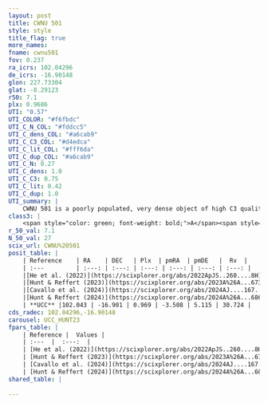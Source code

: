 ```yaml
---
layout: post
title: CWNU 501
style: style
title_flag: true
more_names: 
fname: cwnu501
fov: 0.237
ra_icrs: 102.04296
de_icrs: -16.90148
glon: 227.73304
glat: -8.29123
r50: 7.1
plx: 0.9686
UTI: "0.57"
UTI_COLOR: "#f6fbdc"
UTI_C_N_COL: "#fddcc5"
UTI_C_dens_COL: "#a6cab9"
UTI_C_C3_COL: "#d4edca"
UTI_C_lit_COL: "#fff6da"
UTI_C_dup_COL: "#a6cab9"
UTI_C_N: 0.27
UTI_C_dens: 1.0
UTI_C_C3: 0.75
UTI_C_lit: 0.42
UTI_C_dup: 1.0
UTI_summary: |
    CWNU 501 is a poorly populated, very dense object of high C3 quality. It was recently reported in the literature.
class3: |
    <span style="color: green; font-weight: bold;">A</span><span style="color: #FFC300; font-weight: bold;">B</span>
r_50_val: 7.1
N_50_val: 27
scix_url: CWNU%20501
posit_table: |
    | Reference    | RA    | DEC   | Plx  | pmRA  | pmDE   |  Rv  |
    | :---         | :---: | :---: | :---: | :---: | :---: | :---: |
    |[He et al. (2022)](https://scixplorer.org/abs/2022ApJS..260....8H) | 102.082 | -16.9 | 0.97 | -3.5 | 5.12 | 60.4 |
    |[Hunt & Reffert (2023)](https://scixplorer.org/abs/2023A%26A...673A.114H) | 102.102 | -16.883 | 0.944 | -3.547 | 5.154 | 23.141 |
    |[Cavallo et al. (2024)](https://scixplorer.org/abs/2024AJ....167...12C) | 101.984 | -16.899 | 0.954 | -- | -- | -- |
    |[Hunt & Reffert (2024)](https://scixplorer.org/abs/2024A%26A...686A..42H) | 102.102 | -16.883 | 0.944 | -3.547 | 5.154 | 23.141 |
    | **UCC** |102.043 | -16.901 | 0.969 | -3.508 | 5.115 | 30.724 | 
cds_radec: 102.04296,-16.90148
carousel: UCC_HUNT23
fpars_table: |
    | Reference |  Values |
    | :---  |  :---:  |
    | [He et al. (2022)](https://scixplorer.org/abs/2022ApJS..260....8H) | `AG=0.95, m-M=9.65, logAge=7.5, Z=0.024` |
    | [Hunt & Reffert (2023)](https://scixplorer.org/abs/2023A%26A...673A.114H) | `AV50=1.177, diffAV50=1.957, MOD50=10.0, logAge50=7.244` |
    | [Cavallo et al. (2024)](https://scixplorer.org/abs/2024AJ....167...12C) | `AV50=1.33, dMod50=10.6, logAge50=7.38, [Fe/H]50=-0.13` |
    | [Hunt & Reffert (2024)](https://scixplorer.org/abs/2024A%26A...686A..42H) | `MassJ=74.0773` |
shared_table: |
    
---
```

